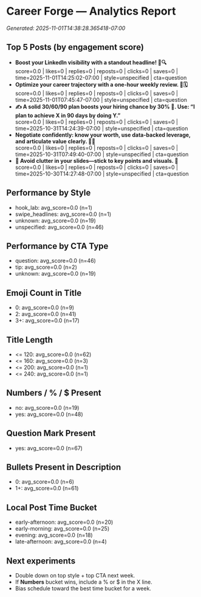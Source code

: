 # Career Forge — Analytics Report

_Generated: 2025-11-01T14:38:28.365418-07:00_

## Top 5 Posts (by engagement score)

- **Boost your LinkedIn visibility with a standout headline! 🌟🔍**  
  score=0.0 | likes=0 | replies=0 | reposts=0 | clicks=0 | saves=0 | time=2025-11-01T14:25:02-07:00 | style=unspecified | cta=question
- **Optimize your career trajectory with a one-hour weekly review. 🚀🗓️**  
  score=0.0 | likes=0 | replies=0 | reposts=0 | clicks=0 | saves=0 | time=2025-11-01T07:45:47-07:00 | style=unspecified | cta=question
- **✍️ A solid 30/60/90 plan boosts your hiring chance by 30% 🚀. Use: “I plan to achieve X in 90 days by doing Y.”**  
  score=0.0 | likes=0 | replies=0 | reposts=0 | clicks=0 | saves=0 | time=2025-10-31T14:24:39-07:00 | style=unspecified | cta=question
- **Negotiate confidently: know your worth, use data-backed leverage, and articulate value clearly. 💪💼**  
  score=0.0 | likes=0 | replies=0 | reposts=0 | clicks=0 | saves=0 | time=2025-10-31T07:49:40-07:00 | style=unspecified | cta=question
- **🚀 Avoid clutter in your slides—stick to key points and visuals. 🎯**  
  score=0.0 | likes=0 | replies=0 | reposts=0 | clicks=0 | saves=0 | time=2025-10-30T14:27:48-07:00 | style=unspecified | cta=question

## Performance by Style

- hook_lab: avg_score=0.0 (n=1)
- swipe_headlines: avg_score=0.0 (n=1)
- unknown: avg_score=0.0 (n=19)
- unspecified: avg_score=0.0 (n=46)

## Performance by CTA Type

- question: avg_score=0.0 (n=46)
- tip: avg_score=0.0 (n=2)
- unknown: avg_score=0.0 (n=19)

## Emoji Count in Title

- 0: avg_score=0.0 (n=9)
- 2: avg_score=0.0 (n=41)
- 3+: avg_score=0.0 (n=17)

## Title Length

- <= 120: avg_score=0.0 (n=62)
- <= 160: avg_score=0.0 (n=3)
- <= 200: avg_score=0.0 (n=1)
- <= 240: avg_score=0.0 (n=1)

## Numbers / % / $ Present

- no: avg_score=0.0 (n=19)
- yes: avg_score=0.0 (n=48)

## Question Mark Present

- yes: avg_score=0.0 (n=67)

## Bullets Present in Description

- 0: avg_score=0.0 (n=6)
- 1+: avg_score=0.0 (n=61)

## Local Post Time Bucket

- early-afternoon: avg_score=0.0 (n=20)
- early-morning: avg_score=0.0 (n=25)
- evening: avg_score=0.0 (n=18)
- late-afternoon: avg_score=0.0 (n=4)

## Next experiments

- Double down on top style + top CTA next week.
- If **Numbers** bucket wins, include a % or $ in the X line.
- Bias schedule toward the best time bucket for a week.